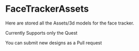 # FaceTrackerAssets

Here are stored all the Assets/3d models for the face tracker.

Currently Supports only the Quest


You can submit new designs as a Pull request